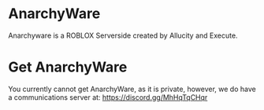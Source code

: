 # AnarchyWare
Anarchyware is a ROBLOX Serverside created by Allucity and Execute.

# Get AnarchyWare
You currently cannot get AnarchyWare, as it is private, however, we do have a communications server at: https://discord.gg/MhHqTqCHqr
